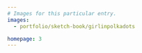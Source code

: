 ```yaml
---
# Images for this particular entry.
images:
  - portfolio/sketch-book/girlinpolkadots

homepage: 3
---
```

